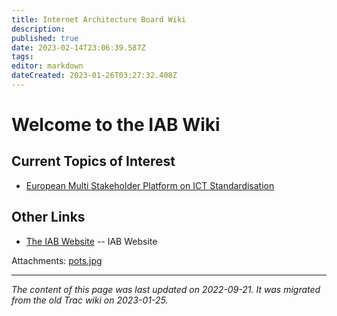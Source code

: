 ```yaml
---
title: Internet Architecture Board Wiki
description: 
published: true
date: 2023-02-14T23:06:39.587Z
tags: 
editor: markdown
dateCreated: 2023-01-26T03:27:32.408Z
---
```


# Welcome to the IAB Wiki 
## Current Topics of Interest
- [European Multi Stakeholder Platform on ICT Standardisation](/group/iab/Multi-Stake-Holder-Platform)
## Other Links
- [The IAB Website](http://www.iab.org/) -- IAB Website

Attachments:
[pots.jpg](/pots.jpg)
&nbsp;
&nbsp;
&nbsp;

---

*The content of this page was last updated on 2022-09-21. It was migrated from the old Trac wiki on 2023-01-25.*